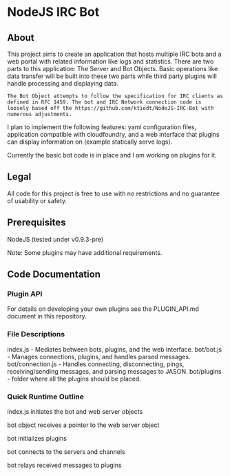 # NodeJS IRC Bot
## About
This project aims to create an application that hosts multiple IRC bots and a web portal with related information like logs and statistics. There are two parts to this application: The Server and Bot Objects. Basic operations like data transfer will be built into these two parts while third party plugins will handle processing and displaying data.

    The Bot Object attempts to follow the specification for IRC clients as defined in RFC 1459. The bot and IRC Network connection code is loosely based off the https://github.com/ktiedt/NodeJS-IRC-Bot with numerous adjustments.

I plan to implement the following features: yaml configuration files, application compatible with cloudfoundry, and a web interface that plugins can display information on (example statically serve logs).

Currently the basic bot code is in place and I am working on plugins for it.

## Legal
All code for this project is free to use with no restrictions and no guarantee of usability or safety.

## Prerequisites

NodeJS (tested under v0.9.3-pre)

Note: Some plugins may have additional requirements.

## Code Documentation

### Plugin API
For details on developing your own plugins see the PLUGIN_API.md document in this repository.

### File Descriptions

index.js - Mediates between bots, plugins, and the web interface.
bot/bot.js - Manages connections, plugins, and handles parsed messages.
bot/connection.js - Handles connecting, disconnecting, pings, receiving/sending messages, and parsing messages to JASON.
bot/plugins - folder where all the plugins should be placed.

### Quick Runtime Outline

index.js initiates the bot and web server objects

bot object receives a pointer to the web server object

bot initializes plugins

bot connects to the servers and channels

bot relays received messages to plugins

